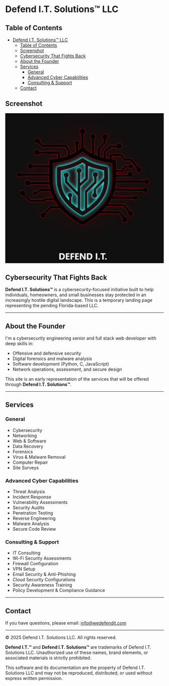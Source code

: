 # Defend I.T. Solutions™ LLC

## Table of Contents

- [Defend I.T. Solutions™ LLC](#defend-it-solutions-llc)
  - [Table of Contents](#table-of-contents)
  - [Screenshot](#screenshot)
  - [Cybersecurity That Fights Back](#cybersecurity-that-fights-back)
  - [About the Founder](#about-the-founder)
  - [Services](#services)
    - [General](#general)
    - [Advanced Cyber Capabilities](#advanced-cyber-capabilities)
    - [Consulting \& Support](#consulting--support)
  - [Contact](#contact)

## Screenshot

![Defend I.T. Landing Screenshot](./assets/images/screenshot.png)

## Cybersecurity That Fights Back

**Defend I.T. Solutions™** is a cybersecurity-focused initiative built to help individuals, homeowners, and small businesses stay protected in an increasingly hostile digital landscape. This is a temporary landing page representing the pending Florida-based LLC.

---

## About the Founder

I'm a cybersecurity engineering senior and full stack web developer with deep skills in:

- Offensive and defensive security
- Digital forensics and malware analysis
- Software development (Python, C, JavaScript)
- Network operations, assessment, and secure design

This site is an early representation of the services that will be offered through **Defend I.T. Solutions™**.

---

## Services

### General

- Cybersecurity
- Networking
- Web & Software
- Data Recovery
- Forensics
- Virus & Malware Removal
- Computer Repair
- Site Surveys

### Advanced Cyber Capabilities

- Threat Analysis
- Incident Response
- Vulnerability Assessments
- Security Audits
- Penetration Testing
- Reverse Engineering
- Malware Analysis
- Secure Code Review

### Consulting & Support

- IT Consulting
- Wi-Fi Security Assessments
- Firewall Configuration
- VPN Setup
- Email Security & Anti-Phishing
- Cloud Security Configurations
- Security Awareness Training
- Policy Development & Compliance Guidance

---

## Contact

If you have questions, please email: [info@wedefendit.com](mailto:info@wedefendit.com)  
  
---

© 2025 Defend I.T. Solutions LLC. All rights reserved.

**Defend I.T.™** and **Defend I.T. Solutions™** are trademarks of Defend I.T. Solutions LLC. Unauthorized use of these names, brand elements, or associated materials is strictly prohibited.

This software and its documentation are the property of Defend I.T. Solutions LLC and may not be reproduced, distributed, or used without express written permission.


